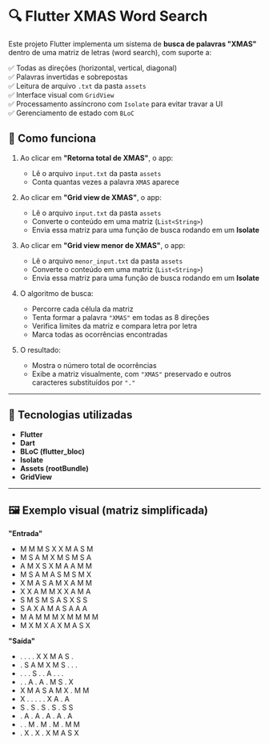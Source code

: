 # 🔍 Flutter XMAS Word Search

Este projeto Flutter implementa um sistema de **busca de palavras "XMAS"** dentro de uma matriz de letras (word search), com suporte a:

✅ Todas as direções (horizontal, vertical, diagonal)  
✅ Palavras invertidas e sobrepostas  
✅ Leitura de arquivo `.txt` da pasta `assets`  
✅ Interface visual com `GridView`  
✅ Processamento assíncrono com `Isolate` para evitar travar a UI  
✅ Gerenciamento de estado com `BLoC`

## 🧠 Como funciona

1. Ao clicar em **"Retorna total de XMAS"**, o app:
   - Lê o arquivo `input.txt` da pasta `assets`
   - Conta quantas vezes a palavra `XMAS` aparece

2. Ao clicar em **"Grid view de XMAS"**, o app:
   - Lê o arquivo `input.txt` da pasta `assets`
   - Converte o conteúdo em uma matriz (`List<String>`)
   - Envia essa matriz para uma função de busca rodando em um **Isolate**

3. Ao clicar em **"Grid view menor de XMAS"**, o app:
   - Lê o arquivo `menor_input.txt` da pasta `assets`
   - Converte o conteúdo em uma matriz (`List<String>`)
   - Envia essa matriz para uma função de busca rodando em um **Isolate**

4. O algoritmo de busca:
   - Percorre cada célula da matriz
   - Tenta formar a palavra `"XMAS"` em todas as 8 direções
   - Verifica limites da matriz e compara letra por letra
   - Marca todas as ocorrências encontradas

5. O resultado:
   - Mostra o número total de ocorrências
   - Exibe a matriz visualmente, com `"XMAS"` preservado e outros caracteres substituídos por `"."`

---

## 🔧 Tecnologias utilizadas

- **Flutter**
- **Dart**
- **BLoC (flutter_bloc)**
- **Isolate**
- **Assets (rootBundle)**
- **GridView**

---

## 🖼️ Exemplo visual (matriz simplificada)

**"Entrada"**
   - M M M S X X M A S M
   - M S A M X M S M S A
   - A M X S X M A A M M
   - M S A M A S M S M X
   - X M A S A M X A M M
   - X X A M M X X A M A
   - S M S M S A S X S S
   - S A X A M A S A A A
   - M A M M M X M M M M
   - M X M X A X M A S X

**"Saída"**
   - . . . . X X M A S .
   - . S A M X M S . . .
   - . . . S . . A . . .
   - . . A . A . M S . X
   - X M A S A M X . M M
   - X . . . . . X A . A
   - S . S . S . S . S S
   - . A . A . A . A . A
   - . . M . M . M . M M
   - . X . X . X M A S X
